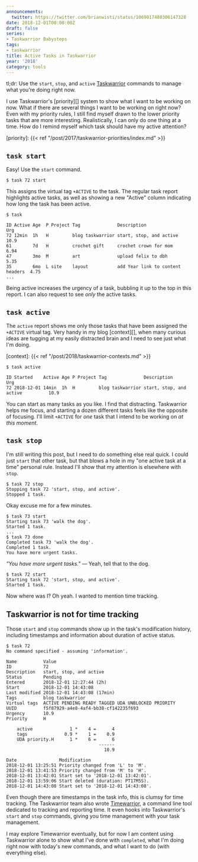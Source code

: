 ```yaml
---
announcements:
  twitter: https://twitter.com/brianwisti/status/1069017480306147328
date: 2018-12-01T00:00:00Z
draft: false
series:
- Taskwarrior Babysteps
tags:
- taskwarrior
title: Active Tasks in Taskwarrior
year: '2018'
category: tools
---
```


tl;dr: Use the `start`, `stop`, and `active` [Taskwarrior][] commands to manage what you're doing right now.

[Taskwarrior]: https://taskwarrior.org/
<!--more-->

I use Taskwarrior's [priority][] system to show what I want to be working on now. What if there are
several things I want to be working on right now? Even with my priority rules, I still find myself drawn to
the lower priority tasks that are more interesting. Realistically, I can only do one thing at a time. How do I
remind myself which task should have my active attention?

[priority]: {{< ref "/post/2017/taskwarrior-priorities/index.md" >}}

## `task start`

Easy! Use the `start` command.

    $ task 72 start

This assigns the virtual tag `+ACTIVE` to the task. The regular task report highlights active tasks, as well
as showing a new "Active" column indicating how long the task has been active.

    $ task

    ID Active Age  P Project Tag              Description                       Urg
    72 12min  1h   H         blog taskwarrior start, stop, and active           10.9
    61        7d   H         crochet gift     crochet crown for mom             6.94
    47        3mo  M         art              upload felix to dbh               5.35
    35        6mo  L site    layout           add Year link to content headers  4.75
    ...

Being active increases the urgency of a task, bubbling it up to the top in this report. I can also request to
see *only* the active tasks.

## `task active`

The `active` report shows me only those tasks that have been assigned the `+ACTIVE` virtual tag. Very handy in
my blog [context][], when many curious ideas are tugging at my easily distracted brain and I need to see just what
I'm doing.

[context]: {{< ref "/post/2018/taskwarrior-contexts.md" >}}

    $ task active

    ID Started    Active Age P Project Tag              Description                      Urg
    72 2018-12-01 14min  1h  H         blog taskwarrior start, stop, and active          10.9

You can start as many tasks as you like. I find that distracting. Taskwarrior helps me focus, and starting a
dozen different tasks feels like the opposite of focusing. I'll limit `+ACTIVE` for *one* task that I intend to
be working on *at this moment*.

## `task stop`

I'm still writing this post, but I need to do something else real quick. I could just `start` that other task,
but that blows a hole in my "one active task at a time" personal rule. Instead I'll show that my attention is
elsewhere with `stop`.

    $ task 72 stop
    Stopping task 72 'start, stop, and active'.
    Stopped 1 task.

Okay excuse me for a few minutes.

    $ task 73 start
    Starting task 73 'walk the dog'.
    Started 1 task.
    ...
    $ task 73 done
    Completed task 73 'walk the dog'.
    Completed 1 task.
    You have more urgent tasks.

*"You have more urgent tasks."* — Yeah, tell that to the dog.

    $ task 72 start
    Starting task 72 'start, stop, and active'.
    Started 1 task.

Now where was I? Oh yeah. I wanted to mention time tracking.

## Taskwarrior is not for time tracking

Those `start` and `stop` commands show up in the task's modification history, including timestamps and
information about duration of active status.

    $ task 72
    No command specified - assuming 'information'.

    Name          Value
    ID            72
    Description   start, stop, and active
    Status        Pending
    Entered       2018-12-01 12:27:44 (2h)
    Start         2018-12-01 14:43:08
    Last modified 2018-12-01 14:43:08 (17min)
    Tags          blog taskwarrior
    Virtual tags  ACTIVE PENDING READY TAGGED UDA UNBLOCKED PRIORITY
    UUID          f5f87929-a4e8-4af4-bb38-cf142235f693
    Urgency       10.9
    Priority      H

        active              1 *    4 =      4
        tags              0.9 *    1 =    0.9
        UDA priority.H      1 *    6 =      6
                                       ------
                                         10.9

    Date                Modification
    2018-12-01 13:25:51 Priority changed from 'L' to 'M'.
    2018-12-01 13:41:53 Priority changed from 'M' to 'H'.
    2018-12-01 13:42:01 Start set to '2018-12-01 13:42:01'.
    2018-12-01 13:59:06 Start deleted (duration: PT17M5S).
    2018-12-01 14:43:08 Start set to '2018-12-01 14:43:08'.

Even though there are timestamps in the task info, this is clumsy for time tracking. The Taskwarrior team also
wrote [Timewarrior][], a command line tool dedicated to tracking and reporting time. It even hooks into
Taskwarrior's `start` and `stop` commands, giving you time management with your task management.

I may explore Timewarrior eventually, but for now I am content using Taskwarrior alone to show what I've done
with `completed`, what I'm doing right now with today's new commands, and what I want to do (with everything
else).

[Timewarrior]: https://taskwarrior.org/docs/timewarrior

